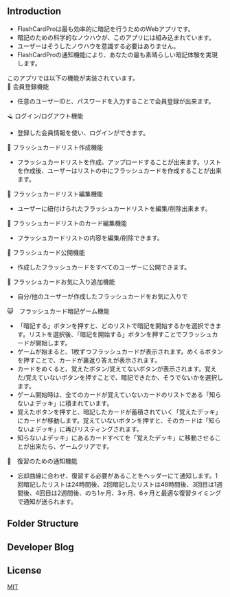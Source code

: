 ## Introduction

- FlashCardProは最も効率的に暗記を行うためのWebアプリです。
- 暗記のための科学的なノウハウが、このアプリには組み込まれています。
- ユーザーはそうしたノウハウを意識する必要はありません。
- FlashCardProの通知機能により、あなたの最も素晴らしい暗記体験を実現します。

このアプリでは以下の機能が実装されています。    
🧒 会員登録機能
- 任意のユーザーIDと、パスワードを入力することで会員登録が出来ます。

🪒 ログイン/ログアウト機能
- 登録した会員情報を使い、ログインができます。

🧷 フラッシュカードリスト作成機能
- フラッシュカードリストを作成、アップロードすることが出来ます。リストを作成後、ユーザーはリストの中にフラッシュカードを作成することが出来ます。

🧮 フラッシュカードリスト編集機能
- ユーザーに紐付けられたフラッシュカードリストを編集/削除出来ます。

🧊 フラッシュカードリストのカード編集機能
- フラッシュカードリストの内容を編集/削除できます。

🦋 フラッシュカード公開機能
- 作成したフラッシュカードをすべてのユーザーに公開できます。

💖 フラッシュカードお気に入り追加機能
- 自分/他のユーザーが作成したフラッシュカードをお気に入りで

😺　フラッシュカード暗記ゲーム機能
- 「暗記する」ボタンを押すと、どのリストで暗記を開始するかを選択できます。リストを選択後、「暗記を開始する」ボタンを押すことでフラッシュカードが開始します。
- ゲームが始まると、1枚ずつフラッシュカードが表示されます。めくるボタンを押すことで、カードが裏返り答えが表示されます。
- カードをめくると、覚えたボタン/覚えてないボタンが表示されます。覚えた/覚えていないボタンを押すことで、暗記できたか、そうでないかを選択します。
- ゲーム開始時は、全てのカードが覚えていないカードのリストである「知らないよデッキ」に積まれています。
- 覚えたボタンを押すと、暗記したカードが蓄積されていく「覚えたデッキ」にカードが移動します。覚えていないボタンを押すと、そのカードは「知らないよデッキ」に再びリスティングされます。
- 知らないよデッキ」にあるカードすべてを「覚えたデッキ」に移動させることが出来たら、ゲームクリアです。

📖　復習のための通知機能
- 忘却曲線に合わせ、復習する必要があることをヘッダーにて通知します。1回暗記したリストは24時間後、2回暗記したリストは48時間後、3回目は1週間後、4回目は2週間後、のち1ヶ月、3ヶ月、6ヶ月と最適な復習タイミングで通知が送られます。

## Folder Structure


## Developer Blog

## License

[MIT](https://choosealicense.com/licenses/mit/)
